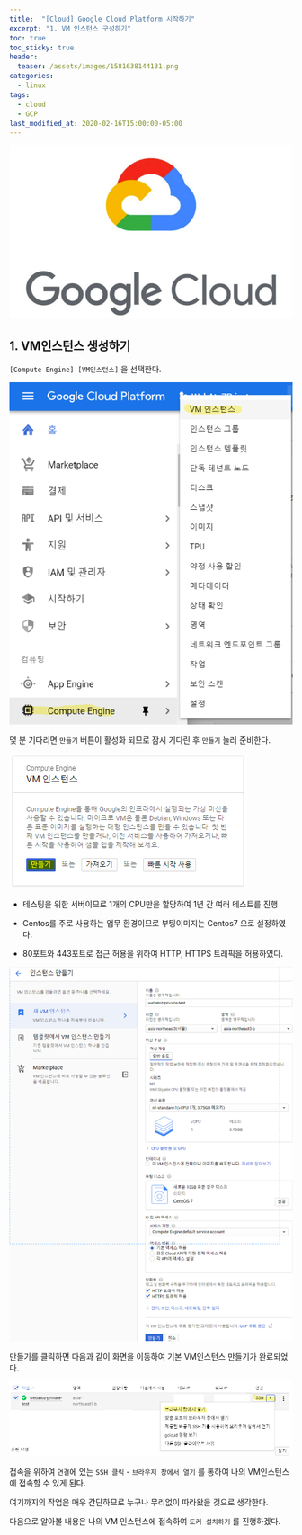 ```yaml
---
title:  "[Cloud] Google Cloud Platform 시작하기"
excerpt: "1. VM 인스턴스 구성하기"
toc: true
toc_sticky: true
header:
  teaser: /assets/images/1581638144131.png
categories:
  - linux
tags:
  - cloud
  - GCP
last_modified_at: 2020-02-16T15:00:00-05:00
---
```




![1581638144131](../../assets/images/1581638144131.png)





## 1. VM인스턴스 생성하기 

`[Compute Engine]-[VM인스턴스]` 을 선택한다.

![image-20200216153306782](../../assets/images/image-20200216153306782.png)

몇 분 기다리면 `만들기` 버튼이 활성화 되므로 잠시 기다린 후 `만들기` 눌러 준비한다. 

![1581636923198](../../assets/images/1581636923198.png)



- 테스팅을 위한 서버이므로 1개의 CPU만을 할당하여 1년 간 여러 테스트를 진행 

- Centos를 주로 사용하는 업무 환경이므로 부팅이미지는 Centos7 으로 설정하였다. 

- 80포트와 443포트로 접근 허용을 위하여 HTTP, HTTPS 트래픽을 허용하였다. 

![image-20200216154210217](../../assets/images/image-20200216154210217.png)



만들기를 클릭하면 다음과 같이 화면을 이동하여 기본 VM인스턴스 만들기가 완료되었다. 

![image-20200216154520593](../../assets/images/image-20200216154520593.png)

접속을 위하여 `연결`에 있는 `SSH 클릭` - `브라우저 창에서 열기` 를 통하여 나의 VM인스턴스에 접속할 수 있게 된다.



여기까지의 작업은 매우 간단하므로 누구나 무리없이 따라왔을 것으로 생각한다.



다음으로 알아볼 내용은 나의 VM 인스턴스에 접속하여 `도커 설치하기` 를 진행하겠다. 